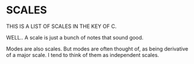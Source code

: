 # SCALES
THIS IS A LIST OF SCALES IN THE KEY OF C.

WELL.. A scale is just a bunch of notes that sound good.


Modes are also scales. But modes are often thought of, as being derivative of a major scale. I tend to think of them as independent scales.

